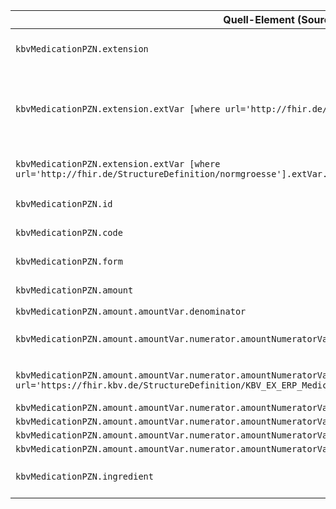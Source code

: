 | Quell-Element (Source) | Ziel-Element (Target) | Beschreibung |
|------------------------|-----------------------|--------------|
| `kbvMedicationPZN.extension` | `bfarmMedication.extension` | Copies the Medication Extensions |
| `kbvMedicationPZN.extension.extVar [where url='http://fhir.de/StructureDefinition/normgroesse']` | `bfarmMedication.extension.url` | Copies the 'normgroesse' extension and sets its URL to 'normgroesseNEW' in the target |
| `kbvMedicationPZN.extension.extVar [where url='http://fhir.de/StructureDefinition/normgroesse'].extVar.value` | `bfarmMedication.extension.url.value` | Copies the the value for each Extension |
| `kbvMedicationPZN.id` | `bfarmMedication.id` | Copies the Medication Id |
| `kbvMedicationPZN.code` | `bfarmMedication.code` | Copies the Medication Code |
| `kbvMedicationPZN.form` | `bfarmMedication.form` | Copies the Medication Form |
| `kbvMedicationPZN.amount` | `bfarmMedication.amount` | Copies the Medication Amount |
| `kbvMedicationPZN.amount.amountVar.denominator` | `bfarmMedication.amount.denominator` |  |
| `kbvMedicationPZN.amount.amountVar.numerator.amountNumeratorVar.extension` | `bfarmMedication.amount.numerator.extension` | Copies the Medication Extensions |
| `kbvMedicationPZN.amount.amountVar.numerator.amountNumeratorVar.extension.amountNumExtVar [where url='https://fhir.kbv.de/StructureDefinition/KBV_EX_ERP_Medication_PackagingSize'].amountNumExtVar.value` | `bfarmMedication.amount.numerator.extension.url.value` | Copies the the value for each Extension |
| `kbvMedicationPZN.amount.amountVar.numerator.amountNumeratorVar.value` | `bfarmMedication.amount.numerator.value` |  |
| `kbvMedicationPZN.amount.amountVar.numerator.amountNumeratorVar.unit` | `bfarmMedication.amount.numerator.unit` |  |
| `kbvMedicationPZN.amount.amountVar.numerator.amountNumeratorVar.system` | `bfarmMedication.amount.numerator.system` |  |
| `kbvMedicationPZN.amount.amountVar.numerator.amountNumeratorVar.code` | `bfarmMedication.amount.numerator.code` |  |
| `kbvMedicationPZN.ingredient` | `bfarmMedication.ingredient` | Copies the Medication Ingredient |
